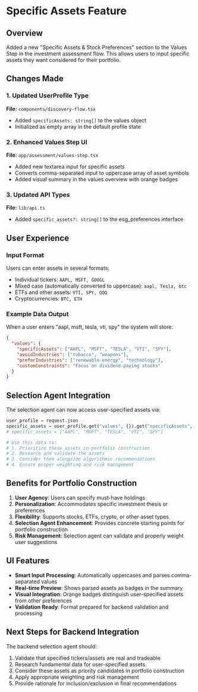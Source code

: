 # Specific Assets Feature

## Overview
Added a new "Specific Assets & Stock Preferences" section to the Values Step in the investment assessment flow. This allows users to input specific assets they want considered for their portfolio.

## Changes Made

### 1. Updated UserProfile Type
**File:** `components/discovery-flow.tsx`
- Added `specificAssets: string[]` to the values object
- Initialized as empty array in the default profile state

### 2. Enhanced Values Step UI  
**File:** `app/assessment/values-step.tsx`
- Added new textarea input for specific assets
- Converts comma-separated input to uppercase array of asset symbols
- Added visual summary in the values overview with orange badges

### 3. Updated API Types
**File:** `lib/api.ts`
- Added `specific_assets?: string[]` to the esg_preferences interface

## User Experience

### Input Format
Users can enter assets in several formats:
- Individual tickers: `AAPL, MSFT, GOOGL`
- Mixed case (automatically converted to uppercase): `aapl, Tesla, btc`
- ETFs and other assets: `VTI, SPY, QQQ`
- Cryptocurrencies: `BTC, ETH`

### Example Data Output
When a user enters "aapl, msft, tesla, vti, spy" the system will store:
```json
{
  "values": {
    "specificAssets": ["AAPL", "MSFT", "TESLA", "VTI", "SPY"],
    "avoidIndustries": ["tobacco", "weapons"],
    "preferIndustries": ["renewable-energy", "technology"],
    "customConstraints": "Focus on dividend-paying stocks"
  }
}
```

## Selection Agent Integration
The selection agent can now access user-specified assets via:
```python
user_profile = request.json
specific_assets = user_profile.get("values", {}).get("specificAssets", [])
# specific_assets = ["AAPL", "MSFT", "TESLA", "VTI", "SPY"]

# Use this data to:
# 1. Prioritize these assets in portfolio construction
# 2. Research and validate the assets
# 3. Consider them alongside algorithmic recommendations
# 4. Ensure proper weighting and risk management
```

## Benefits for Portfolio Construction

1. **User Agency**: Users can specify must-have holdings
2. **Personalization**: Accommodates specific investment thesis or preferences  
3. **Flexibility**: Supports stocks, ETFs, crypto, or other asset types
4. **Selection Agent Enhancement**: Provides concrete starting points for portfolio construction
5. **Risk Management**: Selection agent can validate and properly weight user suggestions

## UI Features

- **Smart Input Processing**: Automatically uppercases and parses comma-separated values
- **Real-time Preview**: Shows parsed assets as badges in the summary
- **Visual Integration**: Orange badges distinguish user-specified assets from other preferences
- **Validation Ready**: Format prepared for backend validation and processing

## Next Steps for Backend Integration

The backend selection agent should:
1. Validate that specified tickers/assets are real and tradeable
2. Research fundamental data for user-specified assets  
3. Consider these assets as priority candidates in portfolio construction
4. Apply appropriate weighting and risk management
5. Provide rationale for inclusion/exclusion in final recommendations